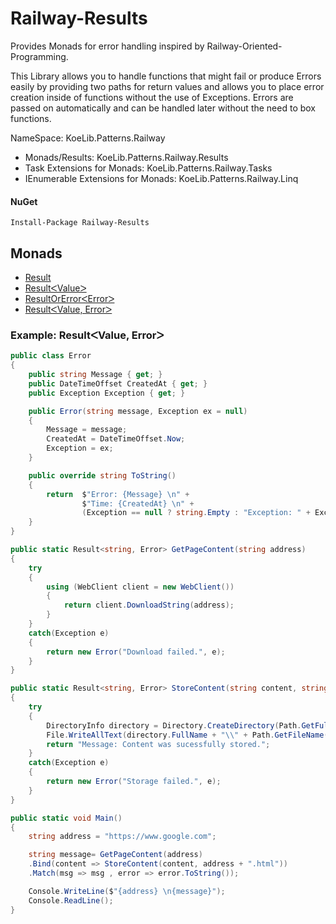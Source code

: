 # Railway-Results #

Provides Monads for error handling inspired by Railway-Oriented-Programming.

This Library allows you to handle functions that might fail or produce Errors easily by providing two paths for return values
and allows you to place error creation inside of functions without the use of Exceptions.
Errors are passed on automatically and can be handled later without the need to box functions.

NameSpace: KoeLib.Patterns.Railway

* Monads/Results: KoeLib.Patterns.Railway.Results
* Task Extensions for Monads: KoeLib.Patterns.Railway.Tasks
* IEnumerable Extensions for Monads: KoeLib.Patterns.Railway.Linq

#### NuGet
````
Install-Package Railway-Results
````

## Monads
* [Result](https://github.com/TheRealKoeDev/Railway-Results/wiki/Result)
* [ResultᐸValueᐳ](https://github.com/TheRealKoeDev/Railway-Results/wiki/ResultᐸValueᐳ)
* [ResultOrErrorᐸErrorᐳ](https://github.com/TheRealKoeDev/Railway-Results/wiki/ResultOrErrorᐸErrorᐳ)
* [ResultᐸValue, Errorᐳ](https://github.com/TheRealKoeDev/Railway-Results/wiki/ResultᐸValue,-Errorᐳ)

### Example: ResultᐸValue, Errorᐳ
```csharp
public class Error
{
    public string Message { get; }
    public DateTimeOffset CreatedAt { get; }
    public Exception Exception { get; }

    public Error(string message, Exception ex = null)
    {
        Message = message;
        CreatedAt = DateTimeOffset.Now;
        Exception = ex;
    }

    public override string ToString()
    {
        return  $"Error: {Message} \n" +
                $"Time: {CreatedAt} \n" +                       
                (Exception == null ? string.Empty : "Exception: " + Exception.Message);
    }
}

public static Result<string, Error> GetPageContent(string address)
{
    try
    {
        using (WebClient client = new WebClient())
        {
            return client.DownloadString(address);
        }               
    }
    catch(Exception e)
    {
        return new Error("Download failed.", e);
    }
}

public static Result<string, Error> StoreContent(string content, string filename)
{
    try
    {
        DirectoryInfo directory = Directory.CreateDirectory(Path.GetFullPath(Path.Combine(Environment.CurrentDirectory, "example-downloads")));
        File.WriteAllText(directory.FullName + "\\" + Path.GetFileName(filename), content);
        return "Message: Content was sucessfully stored.";
    }
    catch(Exception e)
    {
        return new Error("Storage failed.", e);
    }
}

public static void Main()
{
    string address = "https://www.google.com";

    string message= GetPageContent(address)
    .Bind(content => StoreContent(content, address + ".html"))
    .Match(msg => msg , error => error.ToString());

    Console.WriteLine($"{address} \n{message}");
    Console.ReadLine();
}
```

